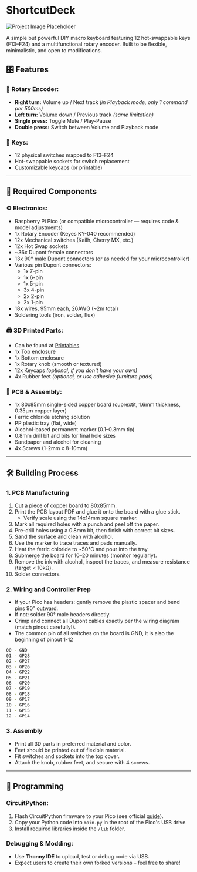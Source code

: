 # ShortcutDeck

![Project Image Placeholder]()

A simple but powerful DIY macro keyboard featuring 12 hot-swappable keys (F13–F24) and a multifunctional rotary encoder. Built to be flexible, minimalistic, and open to modifications.

## 🎛️ Features

### 🔘 Rotary Encoder:
- **Right turn:** Volume up / Next track *(in Playback mode, only 1 command per 500ms)*
- **Left turn:** Volume down / Previous track *(same limitation)*
- **Single press:** Toggle Mute / Play-Pause
- **Double press:** Switch between Volume and Playback mode

### 🧷 Keys:
- 12 physical switches mapped to F13–F24
- Hot-swappable sockets for switch replacement
- Customizable keycaps (or printable)

---

## 🧰 Required Components

### ⚙️ Electronics:
- Raspberry Pi Pico (or compatible microcontroller — requires code & model adjustments)
- 1x Rotary Encoder (Keyes KY-040 recommended)
- 12x Mechanical switches (Kailh, Cherry MX, etc.)
- 12x Hot Swap sockets
- ~36x Dupont female connectors
- 13x 90° male Dupont connectors (or as needed for your microcontroller)
- Various pin Dupont connectors:  
  - 1x 7-pin  
  - 1x 6-pin  
  - 1x 5-pin  
  - 3x 4-pin  
  - 2x 2-pin  
  - 2x 1-pin
- 18x wires, 95mm each, 26AWG (~2m total)
- Soldering tools (iron, solder, flux)

### 🖨️ 3D Printed Parts:
- Can be found at [Printables]([https://printables.com](https://www.printables.com/model/1300028-shortcutdeck-printable-parts))
- 1x Top enclosure
- 1x Bottom enclosure
- 1x Rotary knob (smooth or textured)
- 12x Keycaps *(optional, if you don't have your own)*
- 4x Rubber feet *(optional, or use adhesive furniture pads)*

### 🧪 PCB & Assembly:
- 1x 80x85mm single-sided copper board (cuprextit, 1.6mm thickness, 0.35µm copper layer)
- Ferric chloride etching solution
- PP plastic tray (flat, wide)
- Alcohol-based permanent marker (0.1–0.3mm tip)
- 0.8mm drill bit and bits for final hole sizes
- Sandpaper and alcohol for cleaning
- 4x Screws (1-2mm x 8-10mm)

---

## 🛠️ Building Process

### 1. PCB Manufacturing

1. Cut a piece of copper board to 80x85mm.
2. Print the PCB layout PDF and glue it onto the board with a glue stick.
   - Verify scale using the 14x14mm square marker.
3. Mark all required holes with a punch and peel off the paper.
4. Pre-drill holes using a 0.8mm bit, then finish with correct bit sizes.
5. Sand the surface and clean with alcohol.
6. Use the marker to trace traces and pads manually.
7. Heat the ferric chloride to ~50°C and pour into the tray.
8. Submerge the board for 10–20 minutes (monitor regularly).
9. Remove the ink with alcohol, inspect the traces, and measure resistance (target < 10kΩ).
10. Solder connectors.

### 2. Wiring and Controller Prep

- If your Pico has headers: gently remove the plastic spacer and bend pins 90° outward.
- If not: solder 90° male headers directly.
- Crimp and connect all Dupont cables exactly per the wiring diagram (match pinout carefully!).
- The common pin of all switches on the board is GND, it is also the beginning of pinout 1-12
```bash
00 - GND 
01 - GP28
02 - GP27
03 - GP26
04 - GP22
05 - GP21
06 - GP20
07 - GP19
08 - GP18
09 - GP17
10 - GP16
11 - GP15
12 - GP14
```

### 3. Assembly

- Print all 3D parts in preferred material and color.
- Feet should be printed out of flexible material.
- Fit switches and sockets into the top cover.
- Attach the knob, rubber feet, and secure with 4 screws.

---

## 🧠 Programming

### CircuitPython:

1. Flash CircuitPython firmware to your Pico (see official [guide](https://circuitpython.org/board/raspberry_pi_pico/)).
2. Copy your Python code into `main.py` in the root of the Pico's USB drive.
3. Install required libraries inside the `/lib` folder.

### Debugging & Modding:
- Use **Thonny IDE** to upload, test or debug code via USB.
- Expect users to create their own forked versions – feel free to share!
